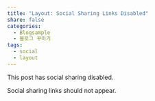 ```yaml
---
title: "Layout: Social Sharing Links Disabled"
share: false
categories: 
  - Blogsample
  - 블로그 꾸미기
tags:
  - social
  - layout
---
```


This post has social sharing disabled.

Social sharing links should not appear.